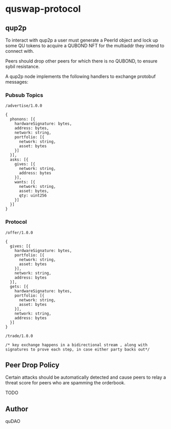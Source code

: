 # quswap-protocol

## qup2p

To interact with qup2p a user must generate a PeerId object and lock up some QU tokens to acquire a QUBOND NFT for the multiaddr they intend to connect with.

Peers should drop other peers for which there is no QUBOND, to ensure sybil resistance.

A qup2p node implements the following handlers to exchange protobuf messages:

### Pubsub Topics

```
/advertise/1.0.0

{
  phonons: [{
    hardwareSignature: bytes,
    address: bytes,
    network: string,
    portfolio: [{
      network: string,
      asset: bytes
    }]
  }],
  asks: [{
    gives: [{
      network: string,
      address: bytes
    }],
    wants: [{
      network: string,
      asset: bytes,
      qty: uint256
    }]
  }]
}
```

### Protocol

```
/offer/1.0.0

{
  gives: [{
    hardwareSignature: bytes,
    portfolio: [{
      network: string,
      asset: bytes
    }],
    network: string,
    address: bytes
  }],
  gets: [{
    hardwareSignature: bytes,
    portfolio: [{
      network: string,
      asset: bytes
    }],
    network: string,
    address: bytes
  }]
}

```

```
/trade/1.0.0

/* key exchange happens in a bidirectional stream , along with signatures to prove each step, in case either party backs out*/
```

## Peer Drop Policy

Certain attacks should be automatically detected and cause peers to relay a threat score for peers who are spamming the orderbook.

TODO

## Author

quDAO


